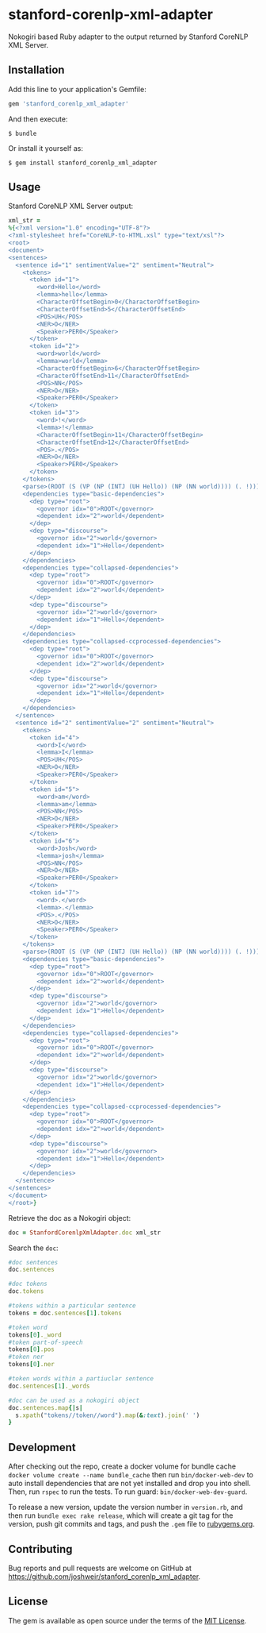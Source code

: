 # stanford-corenlp-xml-adapter
Nokogiri based Ruby adapter to the output returned by Stanford CoreNLP XML Server.

## Installation

Add this line to your application's Gemfile:

```ruby
gem 'stanford_corenlp_xml_adapter'
```

And then execute:

    $ bundle

Or install it yourself as:

    $ gem install stanford_corenlp_xml_adapter

## Usage

Stanford CoreNLP XML Server output:

```ruby
xml_str =
%{<?xml version="1.0" encoding="UTF-8"?>
<?xml-stylesheet href="CoreNLP-to-HTML.xsl" type="text/xsl"?>
<root>
<document>
<sentences>
  <sentence id="1" sentimentValue="2" sentiment="Neutral">
    <tokens>
      <token id="1">
        <word>Hello</word>
        <lemma>hello</lemma>
        <CharacterOffsetBegin>0</CharacterOffsetBegin>
        <CharacterOffsetEnd>5</CharacterOffsetEnd>
        <POS>UH</POS>
        <NER>O</NER>
        <Speaker>PER0</Speaker>
      </token>
      <token id="2">
        <word>world</word>
        <lemma>world</lemma>
        <CharacterOffsetBegin>6</CharacterOffsetBegin>
        <CharacterOffsetEnd>11</CharacterOffsetEnd>
        <POS>NN</POS>
        <NER>O</NER>
        <Speaker>PER0</Speaker>
      </token>
      <token id="3">
        <word>!</word>
        <lemma>!</lemma>
        <CharacterOffsetBegin>11</CharacterOffsetBegin>
        <CharacterOffsetEnd>12</CharacterOffsetEnd>
        <POS>.</POS>
        <NER>O</NER>
        <Speaker>PER0</Speaker>
      </token>
    </tokens>
    <parse>(ROOT (S (VP (NP (INTJ (UH Hello)) (NP (NN world)))) (. !))) </parse>
    <dependencies type="basic-dependencies">
      <dep type="root">
        <governor idx="0">ROOT</governor>
        <dependent idx="2">world</dependent>
      </dep>
      <dep type="discourse">
        <governor idx="2">world</governor>
        <dependent idx="1">Hello</dependent>
      </dep>
    </dependencies>
    <dependencies type="collapsed-dependencies">
      <dep type="root">
        <governor idx="0">ROOT</governor>
        <dependent idx="2">world</dependent>
      </dep>
      <dep type="discourse">
        <governor idx="2">world</governor>
        <dependent idx="1">Hello</dependent>
      </dep>
    </dependencies>
    <dependencies type="collapsed-ccprocessed-dependencies">
      <dep type="root">
        <governor idx="0">ROOT</governor>
        <dependent idx="2">world</dependent>
      </dep>
      <dep type="discourse">
        <governor idx="2">world</governor>
        <dependent idx="1">Hello</dependent>
      </dep>
    </dependencies>
  </sentence>
  <sentence id="2" sentimentValue="2" sentiment="Neutral">
    <tokens>
      <token id="4">
        <word>I</word>
        <lemma>I</lemma>
        <POS>UH</POS>
        <NER>O</NER>
        <Speaker>PER0</Speaker>
      </token>
      <token id="5">
        <word>am</word>
        <lemma>am</lemma>
        <POS>NN</POS>
        <NER>O</NER>
        <Speaker>PER0</Speaker>
      </token>
      <token id="6">
        <word>Josh</word>
        <lemma>josh</lemma>
        <POS>NN</POS>
        <NER>O</NER>
        <Speaker>PER0</Speaker>
      </token>
      <token id="7">
        <word>.</word>
        <lemma>.</lemma>
        <POS>.</POS>
        <NER>O</NER>
        <Speaker>PER0</Speaker>
      </token>
    </tokens>
    <parse>(ROOT (S (VP (NP (INTJ (UH Hello)) (NP (NN world)))) (. !))) </parse>
    <dependencies type="basic-dependencies">
      <dep type="root">
        <governor idx="0">ROOT</governor>
        <dependent idx="2">world</dependent>
      </dep>
      <dep type="discourse">
        <governor idx="2">world</governor>
        <dependent idx="1">Hello</dependent>
      </dep>
    </dependencies>
    <dependencies type="collapsed-dependencies">
      <dep type="root">
        <governor idx="0">ROOT</governor>
        <dependent idx="2">world</dependent>
      </dep>
      <dep type="discourse">
        <governor idx="2">world</governor>
        <dependent idx="1">Hello</dependent>
      </dep>
    </dependencies>
    <dependencies type="collapsed-ccprocessed-dependencies">
      <dep type="root">
        <governor idx="0">ROOT</governor>
        <dependent idx="2">world</dependent>
      </dep>
      <dep type="discourse">
        <governor idx="2">world</governor>
        <dependent idx="1">Hello</dependent>
      </dep>
    </dependencies>
  </sentence>
</sentences>
</document>
</root>}
```

Retrieve the doc as a Nokogiri object:

```ruby
doc = StanfordCorenlpXmlAdapter.doc xml_str
```

Search the `doc`:

```ruby
#doc sentences
doc.sentences

#doc tokens
doc.tokens

#tokens within a particular sentence
tokens = doc.sentences[1].tokens

#token word
tokens[0]._word
#token part-of-speech
tokens[0].pos
#token ner
tokens[0].ner

#token words within a partiuclar sentence
doc.sentences[1]._words

#doc can be used as a nokogiri object
doc.sentences.map{|s|
  s.xpath("tokens//token//word").map(&:text).join(' ')
}
```

## Development

After checking out the repo, create a docker volume for bundle cache `docker volume create --name bundle_cache` then run `bin/docker-web-dev` to auto install dependencies that are not yet installed and drop you into shell. Then, run `rspec` to run the tests. To run guard: `bin/docker-web-dev-guard`.

To release a new version, update the version number in `version.rb`, and then run `bundle exec rake release`, which will create a git tag for the version, push git commits and tags, and push the `.gem` file to [rubygems.org](https://rubygems.org).

## Contributing

Bug reports and pull requests are welcome on GitHub at https://github.com/joshweir/stanford_corenlp_xml_adapter.

## License

The gem is available as open source under the terms of the [MIT License](http://opensource.org/licenses/MIT).
